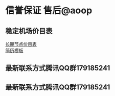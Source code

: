 # 信誉保证 售后@aoop

## 稳定机场价目表
[长期节点价目表](超时不能使用请自行更新订阅)  
[简历模板](简历模板.md)

## 最新联系方式腾讯QQ群179185241

## 最新联系方式腾讯QQ群179185241
